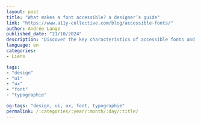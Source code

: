 ```yaml
---
layout: post
title: "What makes a font accessible? a designer’s guide"
link: "https://www.a11y-collective.com/blog/accessible-fonts/"
author: Andrée Lange
published_date: "21/10/2024"
description: "Discover the key characteristics of accessible fonts and learn best practices for selecting and combining typefaces that ensure readability for all users."
language: en
categories:
- Liens

tags:
- "design"
- "ui"
- "ux"
- "font"
- "typographie"

og-tags: "design, ui, ux, font, typographie"
permalink: /:categories/:year/:month/:day/:title/
---
```

